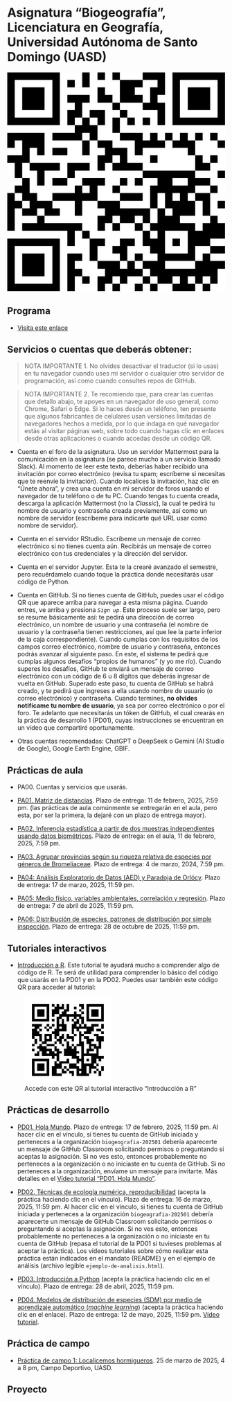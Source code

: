 Asignatura “Biogeografía”, Licenciatura en Geografía, Universidad
Autónoma de Santo Domingo (UASD)
================

![](qr.jpg)

## Programa

- [Visita este enlace](programa-biogeografia-202501.pdf)

## Servicios o cuentas que deberás obtener:

> NOTA IMPORTANTE 1. No olvides desactivar el traductor (si lo usas) en
> tu navegador cuando uses mi servidor o cualquier otro servidor de
> programación, así como cuando consultes repos de GitHub.

> NOTA IMPORTANTE 2. Te recomiendo que, para crear las cuentas que
> detallo abajo, te apoyes en un navegador de uso general, como Chrome,
> Safari o Edge. Si lo haces desde un teléfono, ten presente que algunos
> fabricantes de celulares usan versiones limitadas de navegadores
> hechos a medida, por lo que indaga en qué navegador estás al visitar
> páginas web, sobre todo cuando hagas clic en enlaces desde otras
> aplicaciones o cuando accedas desde un código QR.

- Cuenta en el foro de la asignatura. Uso un servidor Mattermost para la
  comunicación en la asignatura (se parece mucho a un servicio llamado
  Slack). Al momento de leer este texto, deberías haber recibido una
  invitación por correo electrónico (revisa tu spam; escríbeme si
  necesitas que te reenvíe la invitación). Cuando localices la
  invitación, haz clic en “Únete ahora”, y crea una cuenta en mi
  servidor de foros usando el navegador de tu teléfono o de tu PC.
  Cuando tengas tu cuenta creada, descarga la aplicación Mattermost (no
  la *Classic*), la cual te pedirá tu nombre de usuario y contraseña
  creada previamente, así como un nombre de servidor (escríbeme para
  indicarte qué URL usar como nombre de servidor).

- Cuenta en el servidor RStudio. Escríbeme un mensaje de correo
  electrónico si no tienes cuenta aún. Recibirás un mensaje de correo
  electrónico con tus credenciales y la dirección del servidor.

- Cuenta en el servidor Jupyter. Esta te la crearé avanzado el semestre,
  pero recuérdamelo cuando toque la práctica donde necesitarás usar
  código de Python.

- Cuenta en GitHub. Si no tienes cuenta de GitHub, puedes usar el código
  QR que aparece arriba para navegar a esta misma página. Cuando entres,
  ve arriba y presiona *`Sign up`*. Este proceso suele ser largo, pero
  se resume básicamente así: te pedirá una dirección de correo
  electrónico, un nombre de usuario y una contraseña (el nombre de
  usuario y la contraseña tienen restricciones, así que lee la parte
  inferior de la caja correspondiente). Cuando cumplas con los
  requisitos de los campos correo electrónico, nombre de usuario y
  contraseña, entonces podrás avanzar al siguiente paso. En este, el
  sistema te pedirá que cumplas algunos desafíos “propios de humanos” (y
  yo me río). Cuando superes los desafíos, GitHub te enviará un mensaje
  de correo electrónico con un código de 6 u 8 dígitos que deberás
  ingresar de vuelta en GitHub. Superado este paso, tu cuenta de GitHub
  se habrá creado, y te pedirá que ingreses a ella usando nombre de
  usuario (o correo electrónico) y contraseña. Cuando termines, **no
  olvides notifícame tu nombre de usuario**, ya sea por correo
  electrónico o por el foro. Te adelanto que necesitarás un tóken de
  GitHub, el cual crearás en la práctica de desarrollo 1 (PD01), cuyas
  instrucciones se encuentran en un vídeo que compartiré oportunamente.

- Otras cuentas recomendadas: ChatGPT o DeepSeek o Gemini (AI Studio de
  Google), Google Earth Engine, GBIF.

## Prácticas de aula

- PA00. Cuentas y servicios que usarás.

- [PA01. Matriz de
  distancias](https://github.com/biogeografia-master/matriz-de-distancias).
  Plazo de entrega: 11 de febrero, 2025, 7:59 pm. (las prácticas de aula
  comúnmente se entregarán en el aula, pero esta, por ser la primera, la
  dejaré con un plazo de entrega mayor).

- [PA02. Inferencia estadística a partir de dos muestras independientes
  usando datos
  biométricos](https://github.com/biogeografia-master/dos-muestras-independientes-biometria).
  Plazo de entrega: en el aula, 11 de febrero, 2025, 7:59 pm.

- [PA03. Agrupar provincias según su riqueza relativa de especies por
  géneros de
  Bromeliaceae](https://github.com/biogeografia-master/agrupamiento-por-riqueza).
  Plazo de entrega: 4 de marzo, 2024, 7:59 pm.

- [PA04: Análisis Exploratorio de Datos (AED) y Paradoja de
  Orlócy](https://github.com/biogeografia-master/aed-transformaciones-orlocy).
  Plazo de entrega: 17 de marzo, 2025, 11:59 pm.

- [PA05: Medio físico, variables ambientales, correlación y
  regresión](https://github.com/biogeografia-master/medio-fisico-variables-ambientales).
  Plazo de entrega: 7 de abril de 2025, 11:59 pm.

- [PA06: Distribución de especies, patrones de distribución por simple
  inspección](https://github.com/biogeografia-master/patrones-distribucion-simple-inspeccion).
  Plazo de entrega: 28 de octubre de 2025, 11:59 pm.

<!-- - [PA07: Distribución de especies en la bibliografía](https://github.com/biogeografia-master/distribucion-de-especies-en-bibliografia). Plazo de entrega: 15 de octubre de 2024, 7:59 pm. -->
<!-- - [PA08: Distribución de comunidades en la bibliografía](https://github.com/biogeografia-master/distribucion-de-comunidades-en-bibliografia). Plazo de entrega: 29 de octubre de 2024, 7:59 pm. -->
<!-- - [PA09: Teoría de la biogeografía insular en la bibliografía, herramientas precursoras de la TBI](https://github.com/biogeografia-master/biogeografia-insular-en-bibliografia). Plazo de entrega: 18 de noviembre de 2024, 23:59 pm. -->

## Tutoriales interactivos

- [Introducción a R](https://geofis.shinyapps.io/tutorial1/). Este
  tutorial te ayudará mucho a comprender algo de código de R. Te será de
  utilidad para comprender lo básico del código que usarás en la PD01 y
  en la PD02. Puedes usar también este código QR para acceder al
  tutorial:

<figure>
<img src="qr-tutorial1.jpg"
alt="Accede con este QR al tutorial interactivo “Introducción a R”" />
<figcaption aria-hidden="true">Accede con este QR al tutorial
interactivo “Introducción a R”</figcaption>
</figure>

## Prácticas de desarrollo

- [PD01. Hola Mundo](https://classroom.github.com/a/Bg7jw4W9). Plazo de
  entrega: 17 de febrero, 2025, 11:59 pm. Al hacer clic en el vínculo,
  si tienes tu cuenta de GitHub iniciada y perteneces a la organización
  `biogeografia-202501` debería aparecerte un mensaje de GitHub
  Classroom solicitando permisos o preguntando si aceptas la asignación.
  Si no ves esto, entonces probablemente no perteneces a la organización
  o no iniciaste en tu cuenta de GitHub. Si no perteneces a la
  organización, envíame un mensaje para invitarte. Más detalles en el
  [Vídeo tutorial “PD01. Hola
  Mundo”](https://drive.google.com/file/d/1om49HJ7ndANraUPuT5a5gYEZRlELMoXB/view?usp=drive_link).

- [PD02. Técnicas de ecología numérica,
  reproducibilidad](https://classroom.github.com/a/MvOiH8vb) (acepta la
  práctica haciendo clic en el vínculo). Plazo de entrega: 16 de marzo,
  2025, 11:59 pm. Al hacer clic en el vínculo, si tienes tu cuenta de
  GitHub iniciada y perteneces a la organización `biogeografia-202501`
  debería aparecerte un mensaje de GitHub Classroom solicitando permisos
  o preguntando si aceptas la asignación. Si no ves esto, entonces
  probablemente no perteneces a la organización o no iniciaste en tu
  cuenta de GitHub (repasa el tutorial de la PD01 si tuvieses problemas
  al aceptar la práctica). Los vídeos tutoriales sobre cómo realizar
  esta práctica están indicados en el mandato (README) y en el ejemplo
  de análisis (archivo legible `ejemplo-de-analisis.html`).

- [PD03. Introducción a Python](https://classroom.github.com/a/lT282gkM)
  (acepta la práctica haciendo clic en el vínculo). Plazo de entrega: 28
  de abril, 2025, 11:59 pm.

- [PD04. Modelos de distribución de especies (SDM) por medio de
  aprendizaje automático (*machine
  learning*)](https://classroom.github.com/a/EfiUCWhM) (acepta la
  práctica haciendo clic en el enlace). Plazo de entrega: 12 de mayo,
  2025, 11:59 pm. [Vídeo
  tutorial](https://drive.google.com/file/d/1W6dckDAzI0Zm0tezKOnTx5oswpA8llQY/view?usp=drive_link).

<!-- - [PD05. Introducción a QGIS, diseño de muestreo espacial estratificado](https://classroom.github.com/a/mkvXeHXY) (acepta la práctica haciendo clic en el enlace). Plazo de entrega: 26 de noviembre, 2024, 11:59 pm. [Vídeo tutorial para el ejercicio 5 (pone "Práctica 4" en el vídeo, pero te valdrá igualmente)](https://drive.google.com/file/d/1k6IotOHj6fUkyfi4rSBK6d320TY45KED/view). -->

## Práctica de campo

- [Práctica de campo 1: Localicemos
  hormigueros](https://github.com/biogeografia-master/localicemos-hormigueros).
  25 de marzo de 2025, 4 a 8 pm, Campo Deportivo, UASD.

## Proyecto

<!-- ## [Salida de campo (2024-12-01)](https://github.com/biogeografia-202402/salida-de-campo). [Versión HTML (quizá más legible)](https://biogeografia-202402.github.io/salida-de-campo/README.html) -->
